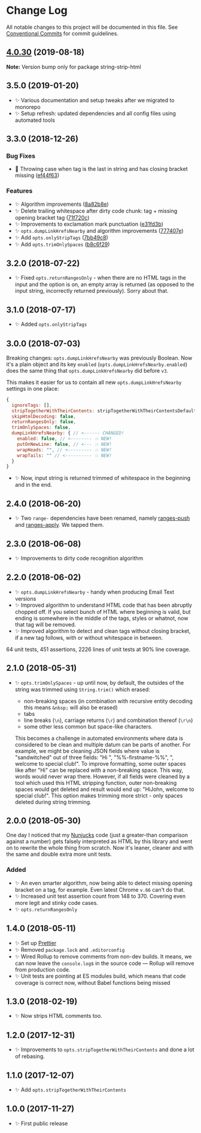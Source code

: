# Change Log

All notable changes to this project will be documented in this file.
See [Conventional Commits](https://conventionalcommits.org) for commit guidelines.

## [4.0.30](https://gitlab.com/codsen/codsen/compare/string-strip-html@4.0.29...string-strip-html@4.0.30) (2019-08-18)

**Note:** Version bump only for package string-strip-html





## 3.5.0 (2019-01-20)

- ✨ Various documentation and setup tweaks after we migrated to monorepo
- ✨ Setup refresh: updated dependencies and all config files using automated tools

## 3.3.0 (2018-12-26)

### Bug Fixes

- 🐛 Throwing case when tag is the last in string and has closing bracket missing ([ef44f63](https://gitlab.com/codsen/codsen/tree/master/packages/string-strip-html/commits/ef44f63))

### Features

- ✨ Algorithm improvements ([8a82b8e](https://gitlab.com/codsen/codsen/tree/master/packages/string-strip-html/commits/8a82b8e))
- ✨ Delete trailing whitespace after dirty code chunk: tag + missing opening bracket tag ([71f720c](https://gitlab.com/codsen/codsen/tree/master/packages/string-strip-html/commits/71f720c))
- ✨ Improvements to exclamation mark punctuation ([e31fd3b](https://gitlab.com/codsen/codsen/tree/master/packages/string-strip-html/commits/e31fd3b))
- ✨ `opts.dumpLinkHrefsNearby` and algorithm improvements ([777407e](https://gitlab.com/codsen/codsen/tree/master/packages/string-strip-html/commits/777407e))
- ✨ Add `opts.onlyStripTags` ([7bb49c8](https://gitlab.com/codsen/codsen/tree/master/packages/string-strip-html/commits/7bb49c8))
- ✨ Add `opts.trimOnlySpaces` ([b8c6f29](https://gitlab.com/codsen/codsen/tree/master/packages/string-strip-html/commits/b8c6f29))

## 3.2.0 (2018-07-22)

- ✨ Fixed `opts.returnRangesOnly` - when there are no HTML tags in the input and the option is on, an empty array is returned (as opposed to the input string, incorrectly returned previously). Sorry about that.

## 3.1.0 (2018-07-17)

- ✨ Added `opts.onlyStripTags`

## 3.0.0 (2018-07-03)

Breaking changes: `opts.dumpLinkHrefsNearby` was previously Boolean. Now it's a plain object and its key `enabled` (`opts.dumpLinkHrefsNearby.enabled`) does the same thing that `opts.dumpLinkHrefsNearby` did before `v3`.

This makes it easier for us to contain all new `opts.dumpLinkHrefsNearby` settings in one place:

```js
{
  ignoreTags: [],
  stripTogetherWithTheirContents: stripTogetherWithTheirContentsDefaults,
  skipHtmlDecoding: false,
  returnRangesOnly: false,
  trimOnlySpaces: false,
  dumpLinkHrefsNearby: { // <------ CHANGED!
    enabled: false, // <-------- 💥 NEW!
    putOnNewLine: false, // <--- 💥 NEW!
    wrapHeads: "", // <--------- 💥 NEW!
    wrapTails: "" // <---------- 💥 NEW!
  }
}
```

- ✨ Now, input string is returned trimmed of whitespace in the beginning and in the end.

## 2.4.0 (2018-06-20)

- ✨ Two `range-` dependencies have been renamed, namely [ranges-push](https://www.npmjs.com/package/ranges-push) and [ranges-apply](https://www.npmjs.com/package/ranges-apply). We tapped them.

## 2.3.0 (2018-06-08)

- ✨ Improvements to dirty code recognition algorithm

## 2.2.0 (2018-06-02)

- ✨ `opts.dumpLinkHrefsNearby` - handy when producing Email Text versions
- ✨ Improved algorithm to understand HTML code that has been abruptly chopped off. If you select bunch of HTML where beginning is valid, but ending is somewhere in the middle of the tags, styles or whatnot, now that tag will be removed.
- ✨ Improved algorithm to detect and clean tags without closing bracket, if a new tag follows, with or without whitespace in between.

64 unit tests, 451 assertions, 2226 lines of unit tests at 90% line coverage.

## 2.1.0 (2018-05-31)

- ✨ `opts.trimOnlySpaces` - up until now, by default, the outsides of the string was trimmed using `String.trim()` which erased:

  - non-breaking spaces (in combination with recursive entity decoding this means `&nbsp;` will also be erased)
  - tabs
  - line breaks (`\n`), carriage returns (`\r`) and combination thereof (`\r\n`)
  - some other less common but space-like characters.

  This becomes a challenge in automated environments where data is considered to be clean and multiple datum can be parts of another. For example, we might be cleaning JSON fields where value is "sandwitched" out of three fields: "Hi&nbsp;", "%%-firstname-%%", ", welcome to special club!". To improve formatting, some outer spaces like after "Hi" can be replaced with a non-breaking space. This way, words would never wrap there. However, if all fields were cleaned by a tool which used this HTML stripping function, outer non-breaking spaces would get deleted and result would end up: "HiJohn, welcome to special club!". This option makes trimming more strict - only spaces deleted during string trimming.

## 2.0.0 (2018-05-30)

One day I noticed that my [Nunjucks](https://mozilla.github.io/nunjucks/) code (just a greater-than comparison against a number) gets falsely interpreted as HTML by this library and went on to rewrite the whole thing from scratch. Now it's leaner, cleaner and with the same and double extra more unit tests.

### Added

- ✨ An even smarter algorithm, now being able to detect missing opening bracket on a tag, for example. Even latest Chrome `v.66` can't do that.
- ✨ Increased unit test assertion count from 148 to 370. Covering even more legit and stinky code cases.
- ✨ `opts.returnRangesOnly`

## 1.4.0 (2018-05-11)

- ✨ Set up [Prettier](https://prettier.io)
- ✨ Removed `package.lock` and `.editorconfig`
- ✨ Wired Rollup to remove comments from non-dev builds. It means, we can now leave the `console.log`s in the source code — Rollup will remove from production code.
- ✨ Unit tests are pointing at ES modules build, which means that code coverage is correct now, without Babel functions being missed

## 1.3.0 (2018-02-19)

- ✨ Now strips HTML comments too.

## 1.2.0 (2017-12-31)

- ✨ Improvements to `opts.stripTogetherWithTheirContents` and done a lot of rebasing.

## 1.1.0 (2017-12-07)

- ✨ Add `opts.stripTogetherWithTheirContents`

## 1.0.0 (2017-11-27)

- ✨ First public release
